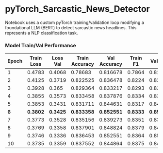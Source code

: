 # pyTorch_Sarcastic_News_Detector
Notebook uses a custom pyTorch training/validation loop modifying a foundational LLM (BERT) to detect sarcastic news headlines. This represents a NLP classification task.

### Model Train/Val Performance 

|   Epoch |   Train Loss |   Loss Val |   Train Accuracy |   Val Accuracy |   Train F1 |   Val F1 |   Train AUC_ROC |   Val AUC_ROC |   Training Time |
|---------|--------------|------------|------------------|----------------|------------|----------|-----------------|---------------|-----------------|
|       1 |       0.4783 |     0.4068 |         0.78683  |       0.816678 |     0.7864 |   0.816  |          0.8627 |        0.8995 |         9.82776 |
|       2 |       0.4125 |     0.3719 |         0.822525 |       0.836478 |     0.8224 |   0.8365 |          0.8952 |        0.9147 |         9.77665 |
|       3 |       0.3928 |     0.365  |         0.829364 |       0.833217 |     0.8293 |   0.8323 |          0.9048 |        0.9216 |        18.292   |
|       4 |       0.3855 |     0.3573 |         0.833458 |       0.837876 |     0.8334 |   0.8367 |          0.9082 |        0.9273 |        12.0928  |
|       5 |       0.3853 |     0.3431 |         0.831711 |       0.844631 |     0.8317 |   0.8442 |          0.9081 |        0.929  |        13.9551  |
|       **6** |       **0.3802** |     **0.3425** |         **0.833358** |       **0.852551** |     **0.8333** |   **0.8526** |          **0.9107** |        **0.93**   |        **11.6359**  |
|       7 |       0.3773 |     0.3528 |         0.835156 |       0.839273 |     0.8351 |   0.8379 |          0.9118 |        0.9313 |        30.4976  |
|       8 |       0.3769 |     0.3358 |         0.837901 |       0.848824 |     0.8379 |   0.8485 |          0.9125 |        0.932  |        17.7042  |
|       9 |       0.3746 |     0.3336 |         0.836453 |       0.852551 |     0.8364 |   0.8526 |          0.9134 |        0.9317 |        18.8004  |
|      10 |       0.3735 |     0.3359 |         0.837552 |       0.844864 |     0.8375 |   0.8445 |          0.9138 |        0.932  |        17.2321  |
